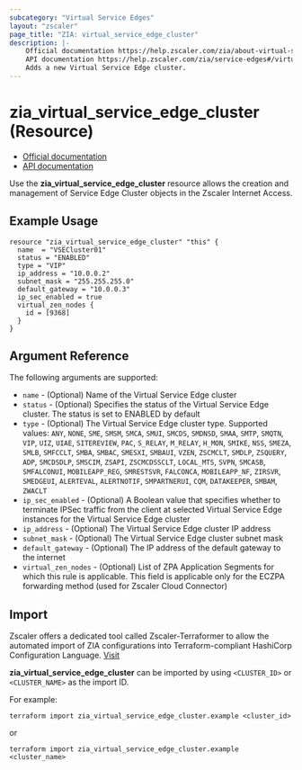 ```yaml
---
subcategory: "Virtual Service Edges"
layout: "zscaler"
page_title: "ZIA: virtual_service_edge_cluster"
description: |-
    Official documentation https://help.zscaler.com/zia/about-virtual-service-edge-clusters
    API documentation https://help.zscaler.com/zia/service-edges#/virtualZenClusters-get
    Adds a new Virtual Service Edge cluster.
---
```


# zia_virtual_service_edge_cluster (Resource)

* [Official documentation](https://help.zscaler.com/zia/about-virtual-service-edge-clusters)
* [API documentation](https://help.zscaler.com/zia/service-edges#/virtualZenClusters-get)

Use the **zia_virtual_service_edge_cluster** resource allows the creation and management of Service Edge Cluster objects in the Zscaler Internet Access.

## Example Usage

```hcl
resource "zia_virtual_service_edge_cluster" "this" {
  name  = "VSECluster01"
  status = "ENABLED"
  type = "VIP"
  ip_address = "10.0.0.2"
  subnet_mask = "255.255.255.0"
  default_gateway = "10.0.0.3"
  ip_sec_enabled = true
  virtual_zen_nodes {
    id = [9368]
  }
}
```

## Argument Reference

The following arguments are supported:

* `name` - (Optional) Name of the Virtual Service Edge cluster
* `status` - (Optional) Specifies the status of the Virtual Service Edge cluster. The status is set to ENABLED by default
* `type` - (Optional) The Virtual Service Edge cluster type. Supported values: `ANY`, `NONE`, `SME`, `SMSM`, `SMCA`, `SMUI`, `SMCDS`, `SMDNSD`, `SMAA`, `SMTP`, `SMQTN`, `VIP`, `UIZ`, `UIAE`, `SITEREVIEW`, `PAC`, `S_RELAY`, `M_RELAY`, `H_MON`, `SMIKE`, `NSS`, `SMEZA`, `SMLB`, `SMFCCLT`, `SMBA`, `SMBAC`, `SMESXI`, `SMBAUI`, `VZEN`, `ZSCMCLT`, `SMDLP`, `ZSQUERY`, `ADP`, `SMCDSDLP`, `SMSCIM`, `ZSAPI`, `ZSCMCDSSCLT`, `LOCAL_MTS`, `SVPN`, `SMCASB`, `SMFALCONUI`, `MOBILEAPP_REG`, `SMRESTSVR`, `FALCONCA`, `MOBILEAPP_NF`, `ZIRSVR`, `SMEDGEUI`, `ALERTEVAL`, `ALERTNOTIF`, `SMPARTNERUI`, `CQM`, `DATAKEEPER`, `SMBAM`, `ZWACLT`
* `ip_sec_enabled` - (Optional) A Boolean value that specifies whether to terminate IPSec traffic from the client at selected Virtual Service Edge instances for the Virtual Service Edge cluster
* `ip_address` - (Optional) The Virtual Service Edge cluster IP address
* `subnet_mask` - (Optional) The Virtual Service Edge cluster subnet mask
* `default_gateway` - (Optional) The IP address of the default gateway to the internet
* `virtual_zen_nodes` - (Optional) List of ZPA Application Segments for which this rule is applicable. This field is applicable only for the ECZPA forwarding method (used for Zscaler Cloud Connector)

## Import

Zscaler offers a dedicated tool called Zscaler-Terraformer to allow the automated import of ZIA configurations into Terraform-compliant HashiCorp Configuration Language.
[Visit](https://github.com/zscaler/zscaler-terraformer)

**zia_virtual_service_edge_cluster** can be imported by using `<CLUSTER_ID>` or `<CLUSTER_NAME>` as the import ID.

For example:

```shell
terraform import zia_virtual_service_edge_cluster.example <cluster_id>
```

or

```shell
terraform import zia_virtual_service_edge_cluster.example <cluster_name>
```
